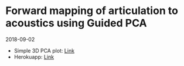 # Forward mapping of articulation to acoustics using Guided PCA

2018-09-02

- Simple 3D PCA plot: [Link](http://nbviewer.jupyter.org/github/jaekookang/artic_acous_ucm/blob/master/_test_simple/forward_test.ipynb?flush_cache=true)
- Herokuapp: [Link](http://forward-mapping.herokuapp.com/)